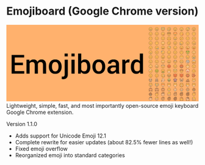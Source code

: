 # Emojiboard (Google Chrome version)
![Emojiboard](/marquee1400.png?raw=true "Emojiboard")
Lightweight, simple, fast, and most importantly open-source emoji keyboard Google Chrome extension.

Version 1.1.0
+ Adds support for Unicode Emoji 12.1
+ Complete rewrite for easier updates (about 82.5% fewer lines as well!)
+ Fixed emoji overflow
+ Reorganized emoji into standard categories

